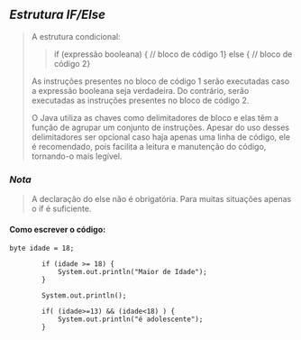 ## _Estrutura IF/Else_ 

> A estrutura condicional:
>
>> if (expressão booleana) { // bloco de código 1} else { // bloco de código 2}
>
>As instruções presentes no bloco de código 1 serão executadas caso a expressão booleana seja verdadeira. Do contrário, serão executadas as instruções presentes no bloco de código 2.
>
>O Java utiliza as chaves como delimitadores de bloco e elas têm a função de agrupar um conjunto de instruções. Apesar do uso desses delimitadores ser opcional caso haja apenas uma linha de código, ele é recomendado, pois facilita a leitura e manutenção do código, tornando-o mais legível.

### _Nota_
> A declaração do else não é obrigatória. Para muitas situações apenas o if é suficiente.

#### Como escrever o código:

```
byte idade = 18;

		if (idade >= 18) {
			System.out.println("Maior de Idade");
		}
		
		System.out.println();
		
		if( (idade>=13) && (idade<18) ) {
			System.out.println("é adolescente");
		}
```
